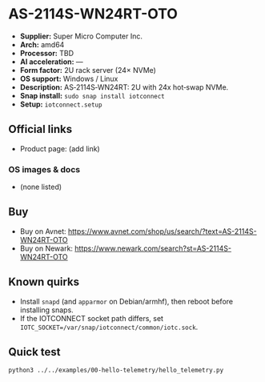# AS-2114S-WN24RT-OTO

- **Supplier:** Super Micro Computer  Inc.
- **Arch:** amd64
- **Processor:** TBD
- **AI acceleration:** —
- **Form factor:** 2U rack server (24× NVMe)
- **OS support:** Windows / Linux
- **Description:** AS‑2114S‑WN24RT: 2U with 24x hot‑swap NVMe.
- **Snap install:** `sudo snap install iotconnect`
- **Setup:** `iotconnect.setup`

## Official links
- Product page: (add link)

### OS images & docs
- (none listed)

## Buy
- Buy on Avnet: https://www.avnet.com/shop/us/search/?text=AS-2114S-WN24RT-OTO
- Buy on Newark: https://www.newark.com/search?st=AS-2114S-WN24RT-OTO

## Known quirks
- Install `snapd` (and `apparmor` on Debian/armhf), then reboot before installing snaps.
- If the IOTCONNECT socket path differs, set `IOTC_SOCKET=/var/snap/iotconnect/common/iotc.sock`.

## Quick test
```bash
python3 ../../examples/00-hello-telemetry/hello_telemetry.py
```
